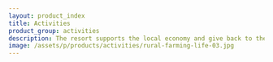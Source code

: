 ```yaml
---
layout: product_index
title: Activities
product_group: activities
description: The resort supports the local economy and give back to the local community. We offer a wide range of activities to help our guest discover the traditional life and the territory beauty.
image: /assets/p/products/activities/rural-farming-life-03.jpg
---
```

